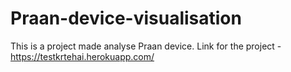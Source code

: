 # Praan-device-visualisation
This is a project made analyse Praan device.
Link for the project - https://testkrtehai.herokuapp.com/
